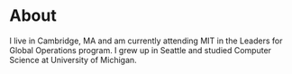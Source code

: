 # About

I live in Cambridge, MA and am currently attending MIT in the Leaders for Global Operations program. I grew up in Seattle and studied Computer Science at University of Michigan.

